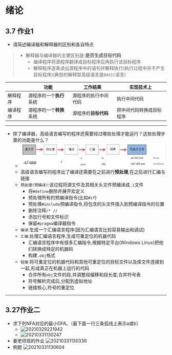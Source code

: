 <!--
 * @Author: your name
 * @Date: 2021-03-08 22:01:36
 * @LastEditTime: 2021-03-31 13:06:05
 * @LastEditors: Please set LastEditors
 * @Description: In User Settings Edit
 * @FilePath: \junior-lessons_second-term\编译技术\Exercise.md
-->
# 绪论

## 3.7 作业1
- 请简述编译器和解释器的区别和各自特点
> - 解释器与编译器的主要区别是:**是否生成目标代码**
>   - 编译程序将源程序翻译成目标程序后再执行该目标程序
>   - 解释程序逐条读出源程序中的语句并解释执行(执行过程中并不产生目标程序)(典型的解释型高级语言是`BASIC`语言)

|   | 功能 | 工作结果 | 实现技术上 |
| - | - | - | - |
| 解释程序 | 源程序的一个**执行**系统 | 源程序的执行中间代码 | 执行中间代码 |
| 编译程序 | 源程序的一个**转换**系统 | 源程序的**目标代码** | 把中间代码转换成目标程序 |

---
- 除了编译器，高级语言编写的程序还需要经过哪些处理才能运行？这些处理步骤的功能是什么？
  - ![Helloworld执行过程](res/img/Helloworld程序执行过程.png)
  - 高级语言编写的程序出了编译还需要在之前进行**预处理**,在之后进行汇编与链接
  - `预处理(预编译)`:该过程将源文件及其相关头文件预编译成`.i`文件
    - 将`#define`删除并展开宏定义
    - 预处理所有的预编译指令(比如`#if`)
    - 预处理`#include`预编译指令,将包含的头文件插入到预编译指令的位置
    - 删除注释`/* //`
    - 添加行号和文件标识
    - 保留`#pragma`编译器指令
  - `编译`:生成一个汇编语言程序(因为汇编语言比较容易输出和调试)
  - `汇编`:处理汇编语言程序,生成可重定位的机器代码
    - 汇编语言程序中有很多汇编指令,根据特定平台(Windows Linux)把他们转换成特定的机器码
    - 构建`.obj`格式
  - `链接`:将可重定位的机器代码和其他可重定位的目标文件以及库文件连接到一起,形成真正在机器上运行的代码
    - 合并所有`obj`文件的段,并调整段偏移和段长度,合并符号表
    - 符号解析完成后,分配到虚拟地址
    - 链接核心,符号的重定位

---
## 3.27作业二
- 求下列NFA对应的最小DFA。（最下面一行三条弧线上表示a或b）
  - ![20210329221942](http:qpokg4i30.hn-bkt.clouddn.com/img/20210329221942.png)
  - ![20210331130247](http:qpokg4i30.hn-bkt.clouddn.com/img/20210331130247.png)
- 姜老师班的作业
  ![20210331130336](http:qpokg4i30.hn-bkt.clouddn.com/img/20210331130336.png)
- 例题
  ![20210331130604](http:qpokg4i30.hn-bkt.clouddn.com/img/20210331130604.png)